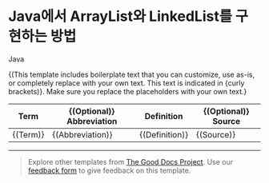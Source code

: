 # Java에서 ArrayList와 LinkedList를 구현하는 방법

Java

{(This template includes boilerplate text that you can customize, use as-is, or completely replace with your own text. This text is indicated in {curly brackets)}. Make sure you replace the placeholders with your own text.}

| Term | {(Optional)} Abbreviation | Definition | {(Optional)} Source |
| --- | --- | --- | --- |
|   {(Term)}  |  {(Abbreviation)}   |  {(Definition)}   |   {(Source)}   |

---

> Explore other templates from [The Good Docs Project](https://gitlab.com/tgdp/templates). Use our [feedback form](https://thegooddocsproject.dev/feedback/?template=Glossary) to give feedback on this template.
